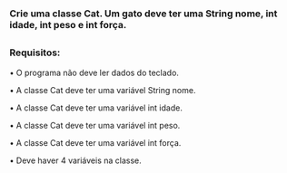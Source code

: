 ### Crie uma classe Cat. Um gato deve ter uma String nome, int idade, int peso e int força.
##
### Requisitos:

• O programa não deve ler dados do teclado.

• A classe Cat deve ter uma variável String nome.

• A classe Cat deve ter uma variável int idade.

• A classe Cat deve ter uma variável int peso.

• A classe Cat deve ter uma variável int força.

• Deve haver 4 variáveis na classe.